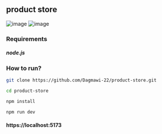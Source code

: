 ## product store

![image](https://github.com/user-attachments/assets/b53dbcc9-7c4a-4a4c-b833-fcff99c9bd34)
![image](https://github.com/user-attachments/assets/a5c1f782-1d33-4c86-a313-f269ab5710c2)

### Requirements
##### node.js

### How to run?

```bash
git clone https://github.com/Dagmawi-22/product-store.git
```
```bash
cd product-store
```
```bash
npm install
```
```bash
npm run dev
```

#### https://localhost:5173

